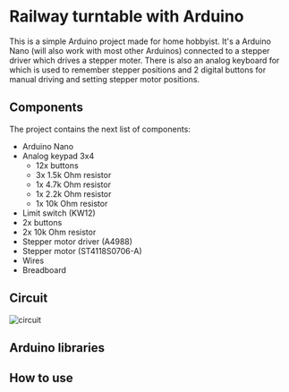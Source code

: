 # Railway turntable with Arduino

This is a simple Arduino project made for home hobbyist. It's a Arduino Nano (will also work with most other Arduinos) connected to a stepper driver which drives a stepper moter. There is also an analog keyboard for which is used to remember stepper positions and 2 digital buttons for manual driving and setting stepper motor positions.

## Components

The project contains the next list of components:

- Arduino Nano  
- Analog keypad 3x4 
  - 12x buttons
  - 3x 1.5k Ohm resistor
  - 1x 4.7k Ohm resistor
  - 1x 2.2k Ohm resistor
  - 1x 10k Ohm resistor
- Limit switch (KW12)
- 2x buttons
- 2x 10k Ohm resistor
- Stepper motor driver (A4988)
- Stepper motor (ST4118S0706-A)
- Wires
- Breadboard

## Circuit

![circuit](https://user-images.githubusercontent.com/76057973/174337139-ce6f8ccf-c32e-4656-a3e0-d60f30a19c97.svg)

## Arduino libraries

## How to use

